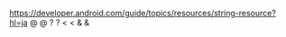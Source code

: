 https://developer.android.com/guide/topics/resources/string-resource?hl=ja
@	\@
?	\?
<	&lt;
&	&amp;
